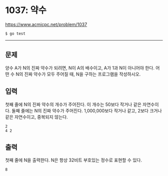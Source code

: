 # 1037: 약수

https://www.acmicpc.net/problem/1037

```
$ go test
```

---

## 문제

양수 A가 N의 진짜 약수가 되려면, N이 A의 배수이고, A가 1과 N이 아니어야 한다.
어떤 수 N의 진짜 약수가 모두 주어질 때, N을 구하는 프로그램을 작성하시오.

## 입력

첫째 줄에 N의 진짜 약수의 개수가 주어진다. 이 개수는 50보다 작거나 같은
자연수이다. 둘째 줄에는 N의 진짜 약수가 주어진다. 1,000,000보다 작거나 같고,
2보다 크거나 같은 자연수이고, 중복되지 않는다.

```
2
4 2
```

## 출력

첫째 줄에 N을 출력한다. N은 항상 32비트 부호있는 정수로 표현할 수 있다.

```
8
```
